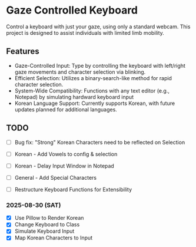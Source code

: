 # Gaze Controlled Keyboard
Control a keyboard with just your gaze, using only a standard webcam. This project is designed to assist individuals with limited limb mobility.

## Features
- Gaze-Controlled Input: Type by controlling the keyboard with left/right gaze movements and character selection via blinking.
- Efficient Selection: Utilizes a binary-search-like method for rapid character selection.
- System-Wide Compatibility: Functions with any text editor (e.g., Notepad) by simulating hardward keyboard input
- Korean Language Support: Currently supports Korean, with future updates planned for additional languages.


## TODO
- [ ] Bug fix: "Strong" Korean Characters need to be reflected on Selection
- [ ] Korean - Add Vowels to config & selection
- [ ] Korean - Delay Input Window in Notepad
- [ ] General - Add Special Characters
- [ ] Restructure Keyboard Functions for Extensibility


### 2025-08-30 (SAT)
- [x] Use Pillow to Render Korean
- [x] Change Keyboard to Class
- [x] Simulate Keyboard Input
- [x] Map Korean Characters to Input

